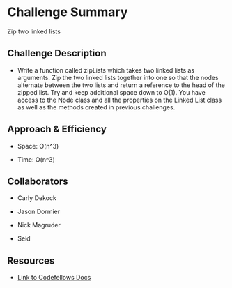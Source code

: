 # Challenge Summary
<!-- Short summary or background information -->
Zip two linked lists

## Challenge Description
<!-- Description of the challenge -->

- Write a function called zipLists which takes two linked lists as arguments. Zip the two linked lists together into one so that the nodes alternate between the two lists and return a reference to the head of the zipped list. Try and keep additional space down to O(1). You have access to the Node class and all the properties on the Linked List class as well as the methods created in previous challenges.

## Approach & Efficiency
<!-- What approach did you take? Why? What is the Big O space/time for this approach? -->

- Space: O(n^3)

- Time: O(n^3)

## Collaborators

- Carly Dekock

- Jason Dormier

- Nick Magruder

- Seid

## Resources

- [Link to Codefellows Docs](https://codefellows.github.io/common_curriculum/data_structures_and_algorithms/Code_401/class-05/resources/singly_linked_list.html)
